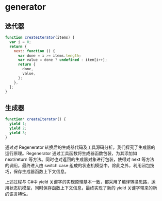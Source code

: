 # generator

## 迭代器

```js
function createIterator(items) {
  var i = 0;
  return {
    next: function () {
      var done = i >= items.length;
      var value = done ? undefined : item[i++];
      return {
        done,
        value,
      };
    },
  };
}
```

## 生成器

```js
function* createIterator() {
  yield 1;
  yield 2;
  yield 3;
}
```

通过对 Regenerator 转换后的生成器代码及工具源码分析，我们探究了生成器的运行原理。Regenerator 通过工具函数将生成器函数包装，为其添加如 next/return 等方法。同时也对返回的生成器对象进行包装，使得对 next 等方法的调用，最终进入由 switch case 组成的状态机模型中。除此之外，利用闭包技巧，保存生成器函数上下文信息。

上述过程与 C#中 yield 关键字的实现原理基本一致，都采用了编译转换思路，运用状态机模型，同时保存函数上下文信息，最终实现了新的 yield 关键字带来的新的语言特性。
